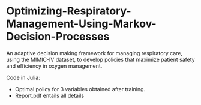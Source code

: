 # Optimizing-Respiratory-Management-Using-Markov-Decision-Processes
An adaptive decision making framework for managing respiratory care, using the MIMIC-IV dataset, to develop policies that maximize patient safety and efficiency in oxygen management.

Code in Julia:
- Optimal policy for 3 variables obtained after training.
- Report.pdf entails all details

